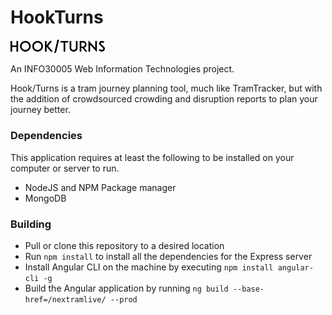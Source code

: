 # HookTurns

<img src="assets/img/logo_b.png" width="30%">

An INFO30005 Web Information Technologies project.

Hook/Turns is a tram journey planning tool, much like TramTracker, but with the addition of crowdsourced crowding and disruption reports to plan your journey better.

### Dependencies
This application requires at least the following to be installed on your computer or server to run.
* NodeJS and NPM Package manager
* MongoDB

### Building
* Pull or clone this repository to a desired location
* Run `npm install` to install all the dependencies for the Express server
* Install Angular CLI on the machine by executing `npm install angular-cli -g`
* Build the Angular application by running `ng build --base-href=/nextramlive/ --prod`
